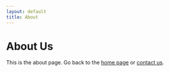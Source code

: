 ```yaml
---
layout: default
title: About
---
```


# About Us

This is the about page. Go back to the [home page](index.html) or [contact us](contact.html).
